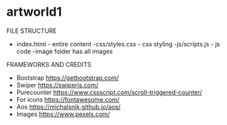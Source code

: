 # artworld1

FILE STRUCTURE
- index.html - entire content
-css/styles.css - css styling
-js/scripts.js - js code
-image folder has all images

FRAMEWORKS AND CREDITS
- Bootstrap https://getbootstrap.com/
- Swiper https://swiperjs.com/
- Purecounter https://www.cssscript.com/scroll-triggered-counter/
- For icons https://fontawesome.com/
- Aos https://michalsnik.github.io/aos/
- Images https://www.pexels.com/

